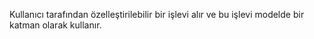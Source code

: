 Kullanıcı tarafından özelleştirilebilir bir işlevi alır ve bu işlevi modelde bir katman olarak kullanır. 